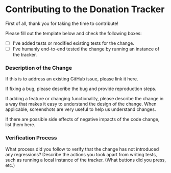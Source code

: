 # Contributing to the Donation Tracker

First of all, thank you for taking the time to contribute!

Please fill out the template below and check the following boxes:

- [ ] I've added tests or modified existing tests for the change.
- [ ] I've humanly end-to-end tested the change by running an instance of the tracker.

### Description of the Change

If this is to address an existing GitHub issue, please link it here.

If fixing a bug, please describe the bug and provide reproduction steps.

If adding a feature or changing functionality, please describe the change in a way that makes it easy to understand the design of the change. When applicable, screenshots are very useful to help us understand changes.

If there are possible side effects of negative impacts of the code change, list them here.

### Verification Process

What process did you follow to verify that the change has not introduced any regressions? Describe the actions you took apart from writing tests, such as running a local instance of the tracker. (What buttons did you press, etc.)
